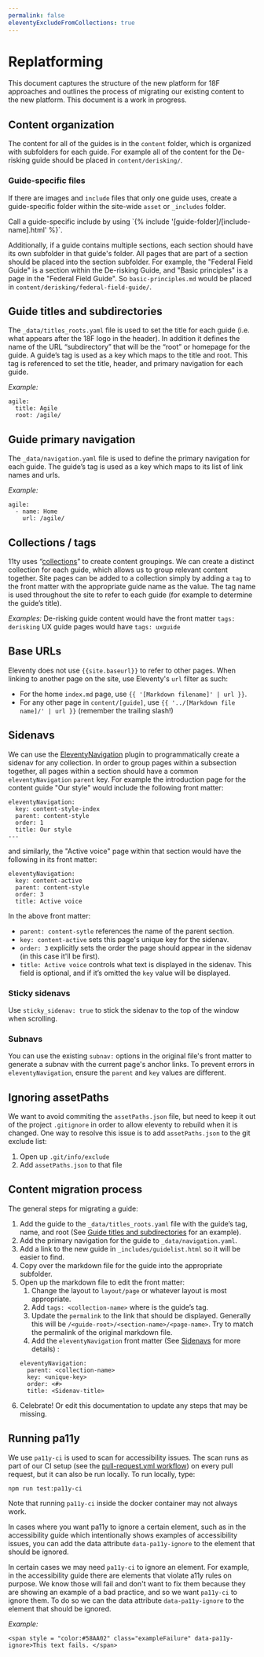 ```yaml
---
permalink: false
eleventyExcludeFromCollections: true
---
```

# Replatforming
This document captures the structure of the new platform for 18F approaches and outlines the process of migrating our existing content to the new platform. This document is a work in progress.

##  Content organization
The content for all of the guides is in the `content` folder, which is organized with subfolders for each guide. For example all of the content for the De-risking guide should be placed in `content/derisking/`.

### Guide-specific files
If there are images and `include` files that only one guide uses, create a guide-specific folder within the site-wide `asset` or `_includes` folder.

Call a guide-specific include by using \`{% include '[guide-folder]/[include-name].html' %}`.

Additionally, if a guide contains multiple sections, each section should have its own subfolder in that guide's folder. All pages that are part of a section should be placed into the section subfolder. For example, the "Federal Field Guide" is a section within the De-risking Guide, and "Basic principles" is a page in the "Federal Field Guide". So `basic-principles.md` would be placed in `content/derisking/federal-field-guide/`.

## Guide titles and subdirectories
The `_data/titles_roots.yaml` file is used to set the title for each guide (i.e. what appears after the 18F logo in the header). In addition it defines the name of the URL “subdirectory” that will be the “root” or homepage for the guide. A guide’s tag is used as a key which maps to the title and root. This tag is referenced to set the title, header, and primary navigation for each guide.

_Example:_
```
agile:
  title: Agile
  root: /agile/
```
## Guide primary navigation

The `_data/navigation.yaml` file is used to define the primary navigation for each guide. The guide’s tag is used as a key which maps to its list of link names and urls.

_Example:_
```
agile:
  - name: Home
    url: /agile/
```

## Collections / tags
11ty uses “[collections](https://www.11ty.dev/docs/collections/)” to create content groupings. We can create a distinct collection for each guide, which allows us to group relevant content together. Site pages can be added to a collection simply by adding a `tag` to the front matter with the appropriate guide name as the value. The tag name is used throughout the site to refer to each guide (for example to determine the guide’s title).

_Examples:_
De-risking guide content would have the front matter `tags: derisking`
UX guide pages would have `tags: uxguide`

## Base URLs
Eleventy does not use `{{site.baseurl}}` to refer to other pages. When linking to another page on the site, use Eleventy's `url` filter as such:
- For the home `index.md` page, use `{{ '[Markdown filename]' | url }}`.
- For any other page in `content/[guide]`, use `{{ '../[Markdown file name]/' | url }}` (remember the trailing slash!)

## Sidenavs
We can use the [EleventyNavigation](https://www.11ty.dev/docs/plugins/navigation/) plugin to programmatically create a sidenav for any collection. In order to group pages within a subsection together, all pages within a section should have a common `eleventyNavigation` `parent` key. For example the introduction page for the content guide "Our style" would include the following front matter:
```
eleventyNavigation:
  key: content-style-index
  parent: content-style
  order: 1
  title: Our style
---
```
and similarly, the "Active voice" page within that section would have the following in its front matter:

```
eleventyNavigation:
  key: content-active
  parent: content-style
  order: 3
  title: Active voice
```

In the above front matter:
- `parent: content-sytle` references the name of the parent section.
- `key: content-active` sets this page's unique key for the sidenav.
- `order: 3` explicitly sets the order the page should appear in the sidenav (in this case it'll be first).
- `title: Active voice` controls what text is displayed in the sidenav. This field is optional, and if it’s omitted the `key` value will be displayed.

### Sticky sidenavs
Use `sticky_sidenav: true` to stick the sidenav to the top of the window when scrolling.

### Subnavs
You can use the existing `subnav:` options in the original file's front matter to generate a subnav with the current page's anchor links. To prevent errors in `eleventyNavigation`, ensure the `parent` and `key` values are different.

## Ignoring assetPaths
We want to avoid commiting the `assetPaths.json` file, but need to keep it out of the project `.gitignore` in order to allow eleventy to rebuild when it is changed. One way to resolve this issue is to add `assetPaths.json` to the git exclude list:
1. Open up `.git/info/exclude`
2. Add `assetPaths.json` to that file

## Content migration process

The general steps for migrating a guide: 
1. Add the guide to the `_data/titles_roots.yaml` file with the guide’s tag, name, and root (See [Guide titles and subdirectories](#guide-titles-and-subdirectories) for an example).
2. Add the primary navigation for the guide to `_data/navigation.yaml`.
4. Add a link to the new guide in `_includes/guidelist.html` so it will be easier to find.
5. Copy over the markdown file for the guide into the appropriate subfolder.
6. Open up the markdown file to edit the front matter:
    1. Change the layout to `layout/page` or whatever layout is most appropriate.
    2. Add `tags: <collection-name>` where <collection-name> is the guide’s tag.
    2. Update the `permalink` to the link that should be displayed. Generally this will be `/<guide-root>/<section-name>/<page-name>`. Try to match the permalink of the original markdown file.
    3. Add the `eleventyNavigation` front matter (See [Sidenavs](#sidenavs) for more details) : 
    ```
    eleventyNavigation: 
      parent: <collection-name>
      key: <unique-key>
      order: <#>
      title: <Sidenav-title>
    ```
7. Celebrate! Or edit this documentation to update any steps that may be missing.

## Running pa11y
We use `pa11y-ci` is used to scan for accessibility issues. The scan runs as part of
our CI setup (see the [pull-request.yml workflow](.github/workflows/pull-request.yml))
on every pull request, but it can also be run locally. To run locally, type:

```
npm run test:pa11y-ci
```

Note that running `pa11y-ci` inside the docker container may not always work.

In cases where you want pa11y to ignore a certain element, such as in the accessibility guide which intentionally shows examples of accessibility issues, you can add the data attribute `data-pa11y-ignore` to the element that should be ignored.

In certain cases we may need `pa11y-ci` to ignore an element. For example, in the accessibility guide there are elements that violate a11y rules on purpose. We know those will fail and don't want to fix them because they are showing an example of a bad practice, and so we want `pa11y-ci` to ignore them. To do so we can the data attribute `data-pa11y-ignore` to the element that should be ignored.

_Example:_

```
<span style = "color:#58AA02" class="exampleFailure" data-pa11y-ignore>This text fails. </span>
```
